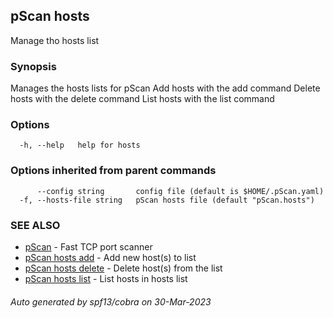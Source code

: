 ## pScan hosts

Manage tho hosts list

### Synopsis

Manages the hosts lists for pScan
Add hosts with the add command
Delete hosts with the delete command
List hosts with the list command

### Options

```
  -h, --help   help for hosts
```

### Options inherited from parent commands

```
      --config string       config file (default is $HOME/.pScan.yaml)
  -f, --hosts-file string   pScan hosts file (default "pScan.hosts")
```

### SEE ALSO

* [pScan](pScan.md)	 - Fast TCP port scanner
* [pScan hosts add](pScan_hosts_add.md)	 - Add new host(s) to list
* [pScan hosts delete](pScan_hosts_delete.md)	 - Delete host(s) from the list
* [pScan hosts list](pScan_hosts_list.md)	 - List hosts in hosts list

###### Auto generated by spf13/cobra on 30-Mar-2023
